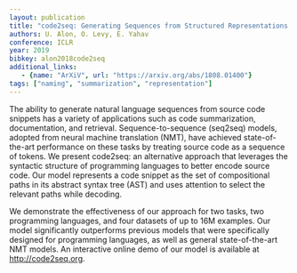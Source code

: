 ```yaml
---
layout: publication
title: "code2seq: Generating Sequences from Structured Representations of Code"
authors: U. Alon, O. Levy, E. Yahav
conference: ICLR
year: 2019
bibkey: alon2018code2seq
additional_links:
   - {name: "ArXiV", url: "https://arxiv.org/abs/1808.01400"}
tags: ["naming", "summarization", "representation"]
---
```

The ability to generate natural language sequences from source code snippets has a variety of applications such as code summarization, documentation, and retrieval. Sequence-to-sequence (seq2seq) models, adopted from neural machine translation (NMT), have achieved state-of-the-art performance on these tasks by treating source code as a sequence of tokens. We present code2seq: an alternative approach that leverages the syntactic structure of programming languages to better encode source code. Our model represents a code snippet as the set of compositional paths in its abstract syntax tree (AST) and uses attention to select the relevant paths while decoding.

We demonstrate the effectiveness of our approach for two tasks, two programming languages, and four datasets of up to 16M examples. Our model significantly outperforms previous models that were specifically designed for programming languages, as well as general state-of-the-art NMT models. An interactive online demo of our model is available at http://code2seq.org. 
